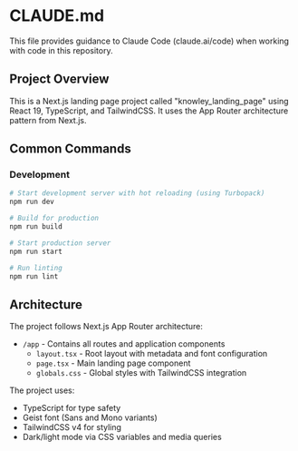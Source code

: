 # CLAUDE.md

This file provides guidance to Claude Code (claude.ai/code) when working with code in this repository.

## Project Overview

This is a Next.js landing page project called "knowley_landing_page" using React 19, TypeScript, and TailwindCSS. It uses the App Router architecture pattern from Next.js.

## Common Commands

### Development

```bash
# Start development server with hot reloading (using Turbopack)
npm run dev

# Build for production
npm run build

# Start production server
npm run start

# Run linting
npm run lint
```

## Architecture

The project follows Next.js App Router architecture:

- `/app` - Contains all routes and application components
  - `layout.tsx` - Root layout with metadata and font configuration
  - `page.tsx` - Main landing page component
  - `globals.css` - Global styles with TailwindCSS integration

The project uses:
- TypeScript for type safety
- Geist font (Sans and Mono variants)
- TailwindCSS v4 for styling
- Dark/light mode via CSS variables and media queries